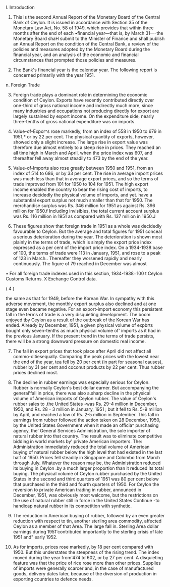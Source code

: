 I. Introduction

1. This is the second Annual Report of the Monetary Board of the Central Bank of Ceylon. It is issued in accordance with Section 35 of the Monetary Law Act, No. 58 of 1949, which provides that within three months after the end of each •financial year—that is, by March 31—-the Monetary Board shaH submit to the Minister of Finance and shall publish an Annual Report on the condition of the Central Bank, a review of the policies and measures adopted by the Monetary Board during the financial year, and an analysis of the economic and financial circumstances that prompted those policies and measures.

2. The Bank's financial year is the calendar year. The following report is concerned primarily with the year 1951.

n. Foreign Trade

3. Foreign trade plays a dominant role in determining the economic condition of Ceylon. Exports have recently contributed directly over one-third of gross national income and indirectly much more, since many industries and occupations not producing directly for export are largely sustained by export income. On the expenditure side, nearly three-tenths of gross national expenditure was on imports.

4. Value-of-Expor^s rose markedly, from an index of 558 in 1950 to 679 in 1951,* or by 22 per cent. The physical quantity of exports, however, showed only a slight increase. The large rise in export value was therefore due almost entirely to a steep rise in prices. They reached an all time high in March and April, when the price index was 607, and thereafter fell away almost steadily to 473 by the end of the year.

5. Value-of-Imports also rose greatly between 1950 and 1951, from an index of 514 to 686, or by 33 per cent. The rise in average import prices was much less than that in average export prices, and so the terms of trade improved from 101 for 1950 to 104 for 1951. The high export income enabled the country to bear the rising cost of imports, to increase decidedly the physical volume of imports, and yet. have a substantial export surplus not much smaller than that for 1950. The merchandise surplus was Rs. 346 million for 1951 as against Rs. 396 million for 1950.f Including invisibles, the total current account surplus was Rs. 116 million in 1951 as compared with Rs. 137 million in 1950.J

6. These figures show that foreign trade in 1951 as a whole was decidedly favourable to Ceylon. But the average and total figures for 1951 conceal a serious deterioration during the year. The deterioration is shown most plainly in the terms of trade, which is simply the export price index expressed as a per cent of the import price index. On a 1934-1938 base of 100, the terms of trade were 113 in January, 1951, and rose to a peak of 123 in March.. Thereafter they worsened rapidly and nearly continuously. The figure of 79 reached in December was almost

• For all foreign trade indexes used in this section, 1934-1938=100 t Ceylon Customs Returns. X Exchange Control data.

( 4 )

the same as that for 1949, before the Korean War. In sympathy with this adverse movement, the monthly export surplus also declined and at one stage even became negative. For an export-import economy this persistent fall in the terms of trade is a very disquieting development. The boom enjoyed tby Ceylon as a result of the outbreak of the Korean War has ended. Already by December, 1951, a given physical volume of expbrts bought only seven-tenths as much physical volume of' imports as it had in the previous January. If the present trend in the terms of trade persists, there will be a strong downward pressure on domestic real income.

7. The fall in export prices that took place after April did not affect all commo-ditiesequally. Comparing the peak prices with the lowest near the end of the year, tea fell by 20 per cent (in part for seasonal causes), rubber by 31 per cent and coconut products by 22 per cent. Thus rubber prices declined most.

8. The decline in rubber earnings was especially serious for Ceylon. Rubber is normally Ceylon's best dollar earner. But accompanying the general'fall in price, there was also a.sharp decline in the physical volume of American imports of Ceylon rubber. The value of Ceylon's rubber sales to .the United States -was Rs. 29-4 million in December, 1950, and Rs. 28 - 3 million in January, 1951 ; but it fell to Rs. 5-9 million by April, and reached a low of Rs. 2-5 million in September. This fall in earnings from rubber followed the action taken on 28 December, 1950, by the United States Government when it made an officia^ purchasing agency, the' General Services Administration, the sole importer of natural rubber into that country. The result was to eliminate competitive bidding in world markets by' private American importers. The: Administration immediately reduced the total volume of American buying of natural rubber below the high level that had existed in the last half of 1950. Prices fell steadily in Singapore and Colombo from March through July. Whatever the reason may be, the Administration reduced its buying in Ceylon .by a much larger proportion than it reduced its total buying. The physical volume of Ceylon rubber purchased by the United States in the second and third quarters of 1951 was 80 per cent below that purchased in the third and fourth quarters of 1950. For Ceylon the reversion to private American trading in rubber, announced in December, 1951, was obviously most welcome, but the restrictions on the use of natural rubber still in force in the United States Continue -to handicap natural rubber in its competition with synthetic.

9. The reduction in American buying of rubber, followed by an even greater reduction with respect to tin, another sterling area commodity, affected Ceylon as a member of that Area. The large fall in. Sterling Area dollar earnings during 1951'contributed importantly to the sterling crisis of late 1951 and" early 1952.

10. As for imports, prices rose markedly, by 18 per cent compared with 1950. But this understates the steepness of the rising trend. The index moved during the year from'474 td 602, or by 27 per cent. A disquieting feature was that the price of rice rose more than other prices. Supplies of imports were generally scarcer and, in the case of manufactured goods, delivery dates later, because of the diversion of production in exporting countries to defence needs.